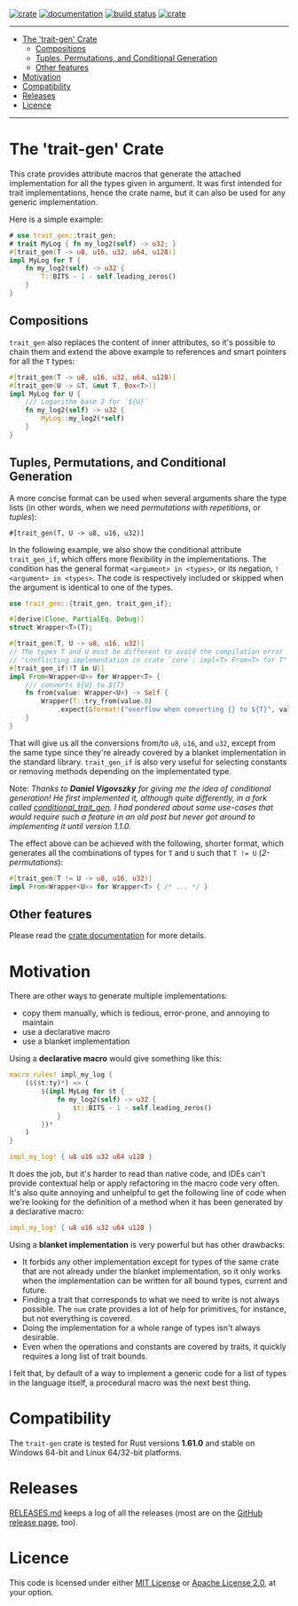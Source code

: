 [![crate](https://img.shields.io/crates/v/trait_gen.svg)](https://crates.io/crates/trait-gen)
[![documentation](https://docs.rs/trait-gen/badge.svg)](https://docs.rs/trait-gen)
[![build status](https://github.com/blueglyph/trait_gen/actions/workflows/master.yml/badge.svg)](https://github.com/blueglyph/trait_gen/actions)
[![crate](https://img.shields.io/crates/l/trait_gen.svg)](https://github.com/blueglyph/trait_gen/blob/master/LICENSE-MIT)

<hr/>

<!-- TOC -->
* [The 'trait-gen' Crate](#the-trait-gen-crate)
  * [Compositions](#compositions)
  * [Tuples, Permutations, and Conditional Generation](#tuples-permutations-and-conditional-generation)
  * [Other features](#other-features)
* [Motivation](#motivation)
* [Compatibility](#compatibility)
* [Releases](#releases)
* [Licence](#licence)
<!-- TOC -->

<hr/>

# The 'trait-gen' Crate

This crate provides attribute macros that generate the attached implementation for all the
types given in argument. It was first intended for trait implementations, hence the crate name,
but it can also be used for any generic implementation.

Here is a simple example:

```rust
# use trait_gen::trait_gen;
# trait MyLog { fn my_log2(self) -> u32; }
#[trait_gen(T -> u8, u16, u32, u64, u128)]
impl MyLog for T {
    fn my_log2(self) -> u32 {
        T::BITS - 1 - self.leading_zeros()
    }
}
```

## Compositions
`trait_gen` also replaces the content of inner attributes, so it's possible to chain them and extend the above example to references and smart pointers for all the `T` types:

```rust
#[trait_gen(T -> u8, u16, u32, u64, u128)]
#[trait_gen(U -> &T, &mut T, Box<T>)]
impl MyLog for U {
    /// Logarithm base 2 for `${U}`
    fn my_log2(self) -> u32 {
        MyLog::my_log2(*self)
    }
}
```

## Tuples, Permutations, and Conditional Generation

A more concise format can be used when several arguments share the type lists (in other words, when we need _permutations with repetitions_, or _tuples_):

```rust,ignore
#[trait_gen(T, U -> u8, u16, u32)]
```

In the following example, we also show the conditional attribute `trait_gen_if`, which
offers more flexibility in the implementations. The condition has the general format
`<argument> in <types>`, or its negation, `!<argument> in <types>`. The code is respectively
included or skipped when the argument is identical to one of the types.

```rust
use trait_gen::{trait_gen, trait_gen_if};

#[derive(Clone, PartialEq, Debug)]
struct Wrapper<T>(T);

#[trait_gen(T, U -> u8, u16, u32)]
// The types T and U must be different to avoid the compilation error
// "conflicting implementation in crate `core`: impl<T> From<T> for T"
#[trait_gen_if(!T in U)]
impl From<Wrapper<U>> for Wrapper<T> {
    /// converts ${U} to ${T}
    fn from(value: Wrapper<U>) -> Self {
        Wrapper(T::try_from(value.0)
            .expect(&format!("overflow when converting {} to ${T}", value.0)))
    }
}
```

That will give us all the conversions from/to `u8`, `u16`, and `u32`, except from the same type since they're already covered by a blanket implementation in the standard library. `trait_gen_if` is also very useful for selecting constants or removing methods depending on the implementated type.

Note: _Thanks to **Daniel Vigovszky** for giving me the idea of conditional generation! He first implemented it, although quite differently, in a fork called [conditional_trait_gen](https://github.com/vigoo/conditional_trait_gen). I had pondered about some use-cases that would require such a feature in an old post but never got around to implementing it until version 1.1.0._

The effect above can be achieved with the following, shorter format, which generates all the combinations of types for `T` and `U` such that `T != U` (_2-permutations_):

```rust
#[trait_gen(T != U -> u8, u16, u32)]
impl From<Wrapper<U>> for Wrapper<T> { /* ... */ }
```

## Other features

Please read the [crate documentation](https://docs.rs/trait-gen) for more details.

# Motivation

There are other ways to generate multiple implementations:
- copy them manually, which is tedious, error-prone, and annoying to maintain
- use a declarative macro
- use a blanket implementation

Using a **declarative macro** would give something like this:

```rust
macro_rules! impl_my_log {
    ($($t:ty)*) => (
        $(impl MyLog for $t {
            fn my_log2(self) -> u32 {
                $t::BITS - 1 - self.leading_zeros()
            }
        })*
    )
}

impl_my_log! { u8 u16 u32 u64 u128 }
```

It does the job, but it's harder to read than native code, and IDEs can't provide contextual help or apply refactoring in the macro code very often. It's also quite annoying and unhelpful to get the following line of code when we're looking for the definition of a method when it has been generated by a declarative macro:

```rust
impl_my_log! { u8 u16 u32 u64 u128 }
```

Using a **blanket implementation** is very powerful but has other drawbacks:
- It forbids any other implementation except for types of the same crate that are not already under the blanket implementation, so it only works when the implementation can be written for all bound types, current and future.
- Finding a trait that corresponds to what we need to write is not always possible. The `num` crate provides a lot of help for primitives, for instance, but not everything is covered.
- Doing the implementation for a whole range of types isn't always desirable.
- Even when the operations and constants are covered by traits, it quickly requires a long list of trait bounds.

I felt that, by default of a way to implement a generic code for a list of types in the language itself, a procedural macro was the next best thing.

# Compatibility

The `trait-gen` crate is tested for Rust versions **1.61.0** and stable on Windows 64-bit and Linux 64/32-bit platforms.

# Releases

[RELEASES.md](RELEASES.md) keeps a log of all the releases (most are on the [GitHub release page](https://github.com/blueglyph/trait_gen/releases), too). 

# Licence

This code is licensed under either [MIT License](https://choosealicense.com/licenses/mit/) or [Apache License 2.0](https://choosealicense.com/licenses/apache-2.0/), at your option.
